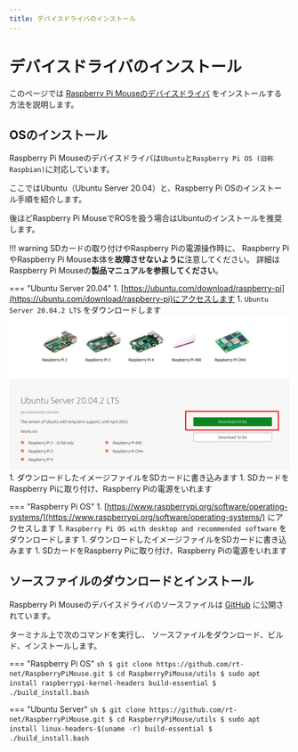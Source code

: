```yaml
---
title: デバイスドライバのインストール
---
```


# デバイスドライバのインストール

このページでは
[Raspberry Pi Mouseのデバイスドライバ](https://github.com/rt-net/RaspberryPiMouse)
をインストールする方法を説明します。

## OSのインストール

Raspberry Pi Mouseのデバイスドライバは`Ubuntu`と`Raspberry Pi OS (旧称Raspbian)`に対応しています。

ここではUbuntu（Ubuntu Server 20.04）と、Raspberry Pi OSのインストール手順を紹介します。

後ほどRaspberry Pi MouseでROSを扱う場合はUbuntuのインストールを推奨します。

!!! warning
    SDカードの取り付けやRaspberry Piの電源操作時に、
    Raspberry PiやRaspberry Pi Mouse本体を**故障させないように**注意してください。
    詳細はRaspberry Pi Mouseの**製品マニュアルを参照してください**。

=== "Ubuntu Server 20.04"
    1. [https://ubuntu.com/download/raspberry-pi](https://ubuntu.com/download/raspberry-pi)にアクセスします
    1. `Ubuntu Server 20.04.2 LTS` をダウンロードします
    ![](../../img/raspimouse/driver/download_ubuntu_server.png)
    1. ダウンロードしたイメージファイルをSDカードに書き込みます
    1. SDカードをRaspberry Piに取り付け、Raspberry Piの電源をいれます

=== "Raspberry Pi OS"
    1. [https://www.raspberrypi.org/software/operating-systems/](https://www.raspberrypi.org/software/operating-systems/) にアクセスします
    1. `Raspberry Pi OS with desktop and recommended software` をダウンロードします
    1. ダウンロードしたイメージファイルをSDカードに書き込みます
    1. SDカードをRaspberry Piに取り付け、Raspberry Piの電源をいれます

## ソースファイルのダウンロードとインストール

Raspberry Pi Mouseのデバイスドライバのソースファイルは
[GitHub](https://github.com/rt-net/RaspberryPiMouse)
に公開されています。

ターミナル上で次のコマンドを実行し、
ソースファイルをダウンロード、ビルド、インストールします。

=== "Raspberry Pi OS"
    ```sh
    $ git clone https://github.com/rt-net/RaspberryPiMouse.git
    $ cd RaspberryPiMouse/utils
    $ sudo apt install raspberrypi-kernel-headers build-essential
    $ ./build_install.bash
    ```

=== "Ubuntu Server"
    ```sh
    $ git clone https://github.com/rt-net/RaspberryPiMouse.git
    $ cd RaspberryPiMouse/utils
    $ sudo apt install linux-headers-$(uname -r) build-essential
    $ ./build_install.bash
    ```
